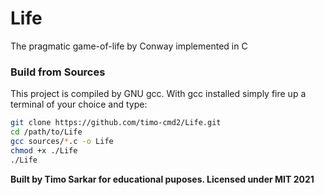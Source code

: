 # Life
The pragmatic game-of-life by Conway implemented in C

### Build from Sources

This project is compiled by GNU gcc. With gcc installed simply fire up a terminal of your choice and type:

```bash
git clone https://github.com/timo-cmd2/Life.git
cd /path/to/Life
gcc sources/*.c -o Life
chmod +x ./Life
./Life
```

**Built by Timo Sarkar for educational puposes. Licensed under MIT 2021**
